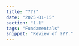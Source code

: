 ```yaml
---
title: "???"
date: "2025-01-15"
section: "1.1"
tags: "Fundamentals"
snippet: "Review of ???."
---
```

